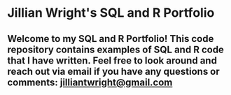 # Jillian Wright's SQL and R Portfolio

## Welcome to my SQL and R Portfolio! This code repository contains examples of SQL and R code that I have written. Feel free to look around and reach out via email if you have any questions or comments: jilliantwright@gmail.com

